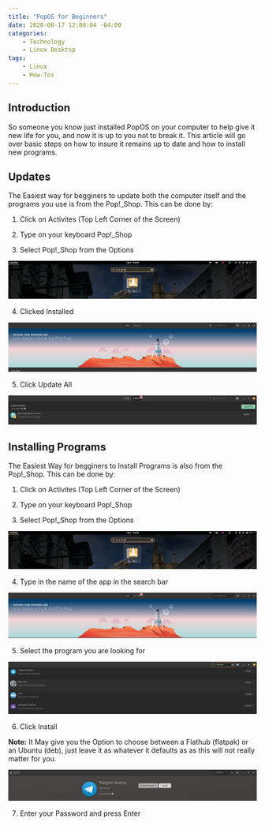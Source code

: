 ```yaml
---
title: "PopOS for Beginners"
date: 2020-08-17 12:00:04 -04:00
categories:
    - Technology
    - Linux Desktop
tags:
    - Linux
    - How-Tos
---
```

## Introduction
So someone you know just installed PopOS on your computer to help give it new life for you, and now it is up to you not to break it. This article will go over basic steps on how to insure it remains up to date and how to install new programs.

## Updates
The Easiest way for begginers to update both the computer itself and the programs you use is from the Pop!_Shop. This can be done by:
1. Click on Activites (Top Left Corner of the Screen)

2. Type on your keyboard Pop!_Shop

3. Select Pop!_Shop from the Options

![Update1](/assets/2020/PopOSForBeginners/PopShop.png)

4. Clicked Installed

![Update2](/assets/2020/PopOSForBeginners/Update1.png)

5. Click Update All

![Update3](/assets/2020/PopOSForBeginners/Update2.png)

## Installing Programs
The Easiest Way for begginers to Install Programs is also from the Pop!_Shop. This can be done by:
1. Click on Activites (Top Left Corner of the Screen)

2. Type on your keyboard Pop!_Shop

3. Select Pop!_Shop from the Options

![Install1](/assets/2020/PopOSForBeginners/PopShop.png)

4. Type in the name of the app in the search bar

![Install2](/assets/2020/PopOSForBeginners/Install1.png)

5. Select the program you are looking for

![Install3](/assets/2020/PopOSForBeginners/Install2.png)

6. Click Install

__Note:__ It May give you the Option to choose between a Flathub (flatpak) or an Ubuntu (deb), just leave it as whatever it defaults as as this will not really matter for you.

![Install4](/assets/2020/PopOSForBeginners/Install3.png)

7. Enter your Password and press Enter